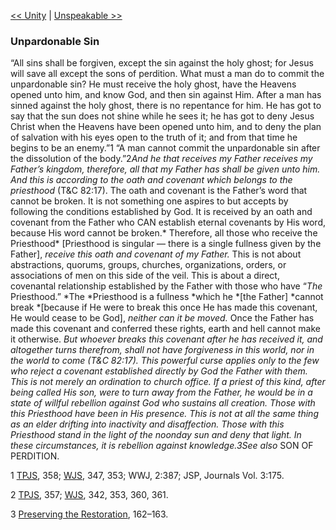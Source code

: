 [<< Unity](Unity.md)  |  [Unspeakable >>](Unspeakable.md)

### Unpardonable Sin
“All sins shall be forgiven, except the sin against the holy ghost; for Jesus will save all except the sons of perdition. What must a man do to commit the unpardonable sin? He must receive the holy ghost, have the Heavens opened unto him, and know God, and then sin against Him. After a man has sinned against the holy ghost, there is no repentance for him. He has got to say that the sun does not shine while he sees it; he has got to deny Jesus Christ when the Heavens have been opened unto him, and to deny the plan of salvation with his eyes open to the truth of it; and from that time he begins to be an enemy.”1 “A man cannot commit the unpardonable sin after the dissolution of the body.”2*And he that receives my Father receives my Father’s kingdom, therefore, all that my Father has shall be given unto him. And this is according to the oath and covenant which belongs to the priesthood* (T&C 82:17). The oath and covenant is the Father’s word that cannot be broken. It is not something one aspires to but accepts by following the conditions established by God. It is received by an oath and covenant from the Father who CAN establish eternal covenants by His word, because His word cannot be broken.* Therefore, all those who receive the Priesthood* [Priesthood is singular — there is a single fullness given by the Father], *receive this oath and covenant of my Father.* This is not about abstractions, quorums, groups, churches, organizations, orders, or associations of men on this side of the veil. This is about a direct, covenantal relationship established by the Father with those who have “*The* Priesthood.” *The *Priesthood is a fullness *which he *[the Father] *cannot break *[because if He were to break this once He has made this covenant, He would cease to be God], *neither can it be moved.* Once the Father has made this covenant and conferred these rights, earth and hell cannot make it otherwise. *But whoever breaks this covenant after he has received it, and altogether turns therefrom, shall not have forgiveness in this world, nor in the world to come *(T&C 82:17). This powerful curse applies only to the few who reject a covenant established directly by God the Father with them. This is not merely an ordination to church office. If a priest of this kind, after being called His son, were to turn away from the Father, he would be in a state of willful rebellion against God who sustains all creation. Those with this Priesthood have been in His presence. This is not at all the same thing as an elder drifting into inactivity and disaffection. Those with this Priesthood stand in the light of the noonday sun and deny that light. In these circumstances, it is rebellion against knowledge.3*See also* SON OF PERDITION.



1
[TPJS](#), 358; [WJS](#), 347, 353; WWJ, 2:387; JSP, Journals Vol. 3:175.


2
[TPJS](#), 357; [WJS](#), 342, 353, 360, 361.


3
[Preserving the Restoration](#), 162–163.